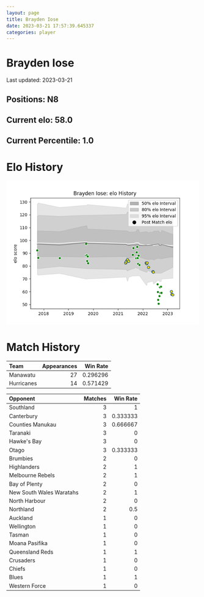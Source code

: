 ```yaml
---  
layout: page  
title: Brayden Iose  
date: 2023-03-21 17:57:39.645337  
categories: player  
---
```

# Brayden Iose


Last updated: 2023-03-21
## Positions: N8

## Current elo: 58.0

## Current Percentile: 1.0

# Elo History


![elo history](history_BraydenIose.png)
# Match History


| Team       |   Appearances |   Win Rate |
|:-----------|--------------:|-----------:|
| Manawatu   |            27 |   0.296296 |
| Hurricanes |            14 |   0.571429 |

| Opponent                 |   Matches |   Win Rate |
|:-------------------------|----------:|-----------:|
| Southland                |         3 |   1        |
| Canterbury               |         3 |   0.333333 |
| Counties Manukau         |         3 |   0.666667 |
| Taranaki                 |         3 |   0        |
| Hawke's Bay              |         3 |   0        |
| Otago                    |         3 |   0.333333 |
| Brumbies                 |         2 |   0        |
| Highlanders              |         2 |   1        |
| Melbourne Rebels         |         2 |   1        |
| Bay of Plenty            |         2 |   0        |
| New South Wales Waratahs |         2 |   1        |
| North Harbour            |         2 |   0        |
| Northland                |         2 |   0.5      |
| Auckland                 |         1 |   0        |
| Wellington               |         1 |   0        |
| Tasman                   |         1 |   0        |
| Moana Pasifika           |         1 |   0        |
| Queensland Reds          |         1 |   1        |
| Crusaders                |         1 |   0        |
| Chiefs                   |         1 |   0        |
| Blues                    |         1 |   1        |
| Western Force            |         1 |   0        |